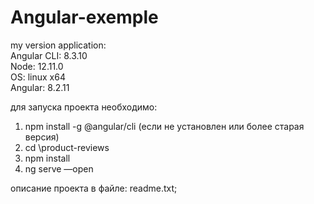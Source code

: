 # Angular-exemple
my version application:<br>
Angular CLI: 8.3.10 <br>
Node: 12.11.0 <br>
OS: linux x64 <br>
Angular: 8.2.11 <br>

для запуска проекта необходимо:<br>
1) npm install -g @angular/cli (если не установлен или более старая версия)<br>
2) cd \product-reviews<br>
3) npm install<br>
4) ng serve —open<br>

описание проекта в файле: readme.txt;
